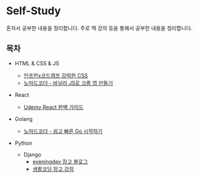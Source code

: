 # Self-Study

혼자서 공부한 내용을 정리합니다.
주로 책 강의 등을 통해서 공부한 내용을 정리합니다.

## 목차

- HTML & CSS & JS

  - [인프런x코드캠프 강력한 CSS](./HTML%20CSS%20JS/[인프런x코드캠프]%20강력한%20CSS/readme.md)
  - [노마드코더 - 바닐라 JS로 크롬 앱 만들기](./HTML%20CSS%20JS/노마드코더%20-%20바닐라%20JS로%20크롬%20앱%20만들기/readme.md)

- React

  - [Udemy React 완벽 가이드](./React/Udemy%20React%20완벽%20가이드/readme.md)

- Golang

  - [노마드코더 - 쉽고 빠른 Go 시작하기](./Golang/go-for-beginners/readme.md)

- Python
  - Django
    - [eveningdev 장고 블로그](./Python/django/eveningdev%20장고%20블로그)
    - [생활코딩 장고 강의](./Python/django/생활코딩%20장고%20강의/)
